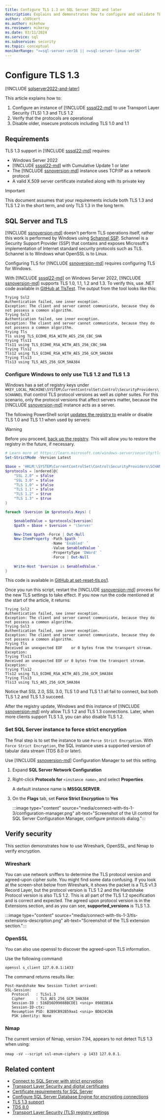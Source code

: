 ```yaml
---
title: Configure TLS 1.3 on SQL Server 2022 and later
description: Explains and demonstrates how to configure and validate TLS 1.3 is configured for an instance of SQL Server.
author: x509cert
ms.author: mikehow
ms.reviewer: mikeray
ms.date: 03/11/2024
ms.service: sql
ms.subservice: security
ms.topic: conceptual
monikerRange: ">=sql-server-ver16 || >=sql-server-linux-ver16"
---
```


# Configure TLS 1.3

[!INCLUDE [sqlserver2022-and-later](../../../includes/applies-to-version/sqlserver2022-and-later.md)]

This article explains how to:

1. Configure an instance of [!INCLUDE [sssql22-md](../../../includes/sssql22-md.md)] to use Transport Layer Security (TLS) 1.3 and TLS 1.2
1. Verify that the protocols are operational
1. Disable older, insecure protocols including TLS 1.0 and 1.1

## Requirements

TLS 1.3 support in [!INCLUDE [sssql22-md](../../../includes/sssql22-md.md)] requires:

- Windows Server 2022
- [!INCLUDE [sssql22-md](../../../includes/sssql22-md.md)] with Cumulative Update 1 or later
- The [!INCLUDE [ssnoversion-md](../../../includes/ssnoversion-md.md)] instance uses TCP/IP as a network protocol
- A valid X.509 server certificate installed along with its private key

> [!IMPORTANT]
> This document assumes that your requirements include both TLS 1.3 and TLS 1.2 in the short term, and only TLS 1.3 in the long term.

## SQL Server and TLS

[!INCLUDE [ssnoversion-md](../../../includes/ssnoversion-md.md)] doesn't perform TLS operations itself, rather this work is performed by Windows using [Schannel SSP](/windows-server/security/tls/tls-ssl-schannel-ssp-overview). Schannel is a Security Support Provider (SSP) that contains and exposes Microsoft's implementation of Internet standard security protocols such as TLS. Schannel is to Windows what OpenSSL is to Linux.

Configuring TLS for [!INCLUDE [ssnoversion-md](../../../includes/ssnoversion-md.md)] requires configuring TLS for Windows.

With [!INCLUDE [sssql22-md](../../../includes/sssql22-md.md)] on Windows Server 2022, [!INCLUDE [ssnoversion-md](../../../includes/ssnoversion-md.md)] supports TLS 1.0, 1.1, 1.2 and 1.3. To verify this, use .NET code available in [GitHub at TlsTest](https://github.com/x509cert/TlsTest). The output from the tool looks like this:

```output
Trying Ssl2
Authentication failed, see inner exception.
Exception: The client and server cannot communicate, because they do not possess a common algorithm.
Trying Ssl3
Authentication failed, see inner exception.
Exception: The client and server cannot communicate, because they do not possess a common algorithm.
Trying Tls
Tls using TLS_ECDHE_RSA_WITH_AES_256_CBC_SHA
Trying Tls11
Tls11 using TLS_ECDHE_RSA_WITH_AES_256_CBC_SHA
Trying Tls12
Tls12 using TLS_ECDHE_RSA_WITH_AES_256_GCM_SHA384
Trying Tls13
Tls13 using TLS_AES_256_GCM_SHA384
```

### Configure Windows to only use TLS 1.2 and TLS 1.3

Windows has a set of registry keys under `HKEY_LOCAL_MACHINE\SYSTEM\CurrentControlSet\Control\SecurityProviders\SCHANNEL` that control TLS protocol versions as well as cipher suites. For this scenario, only the protocol versions that affect servers matter, because the [!INCLUDE [ssnoversion-md](../../../includes/ssnoversion-md.md)] instance acts as a server.

The following PowerShell script [updates the registry to](/powershell/scripting/samples/working-with-registry-entries) enable or disable TLS 1.0 and TLS 1.1 when used by servers:

> [!WARNING]
> Before you proceed, [back up the registry](https://support.microsoft.com/topic/how-to-back-up-and-restore-the-registry-in-windows-855140ad-e318-2a13-2829-d428a2ab0692). This will allow you to restore the registry in the future, if necessary.

```powershell
# Learn more at https://learn.microsoft.com/windows-server/security/tls/tls-registry-settings?tabs=diffie-hellman
Set-StrictMode -Version Latest

$base = 'HKLM:\SYSTEM\CurrentControlSet\Control\SecurityProviders\SCHANNEL\Protocols\'
$protocols = [ordered]@{
    "SSL 2.0" = $false
    "SSL 3.0" = $false
    "TLS 1.0" = $false
    "TLS 1.1" = $false
    "TLS 1.2" = $true
    "TLS 1.3" = $true
}

foreach ($version in $protocols.Keys) {

    $enabledValue = $protocols[$version]
    $path = $base + $version + '\Server'

    New-Item $path -Force | Out-Null
    New-ItemProperty -Path $path `
                     -Name 'Enabled' `
                     -Value $enabledValue `
                     -PropertyType 'DWord' `
                     -Force | Out-Null
                     
    Write-Host "$version is $enabledValue."
}

```

This code is available in [GitHub at set-reset-tls.ps1](https://github.com/x509cert/Snippets/blob/main/set-reset-tls.ps1). 

Once you run this script, restart the [!INCLUDE [ssnoversion-md](../../../includes/ssnoversion-md.md)] process for the new TLS settings to take effect. If you now run the code mentioned at the start of the article, it returns:

```output
Trying Ssl2
Authentication failed, see inner exception.
Exception: The client and server cannot communicate, because they do not possess a common algorithm.
Trying Ssl3
Authentication failed, see inner exception.
Exception: The client and server cannot communicate, because they do not possess a common algorithm.
Trying Tls
Received an unexpected EOF    or 0 bytes from the transport stream.
Exception:
Trying Tls11
Received an unexpected EOF or 0 bytes from the transport stream.
Exception:
Trying Tls12
Tls12 using TLS_ECDHE_RSA_WITH_AES_256_GCM_SHA384
Trying Tls13
Tls13 using TLS_AES_256_GCM_SHA384
```

Notice that SSL 2.0, SSL 3.0, TLS 1.0 and TLS 1.1 all fail to connect, but both TLS 1.2 and TLS 1.3 succeed.

After the registry update, Windows and this instance of [!INCLUDE [ssnoversion-md](../../../includes/ssnoversion-md.md)] only allow TLS 1.2 and TLS 1.3 connections. Later, when more clients support TLS 1.3, you can also disable TLS 1.2.

### Set SQL Server instance to force strict encryption

The final step is to set the instance to use `Force Strict Encryption`. With `Force Strict Encryption`, the SQL instance uses a supported version of tabular data stream (TDS 8.0 or later).

Use [!INCLUDE [ssnoversion-md](../../../includes/ssnoversion-md.md)] Configuration Manager to set this setting.

1. Expand **SQL Server Network Configuration**

1. Right-click **Protocols for** `<instance name>`, and select **Properties**

   A default instance name is **MSSQLSERVER**.

1. On the **Flags** tab, set **Force Strict Encryption** to **Yes**

   :::image type="content" source="media/connect-with-tls-1-3/configuration-manager.png" alt-text="Screenshot of the UI control for SQL Server Configuration Manager, configure protocols dialog.":::

## Verify security

This section demonstrates how to use Wireshark, OpenSSL, and Nmap to verify encryption.

### Wireshark

You can use network sniffers to determine the TLS protocol version and agreed-upon cipher suite. You might find some data confusing. If you look at the screen-shot below from Wireshark, it shows the packet is a TLS v1.3 Record Layer, but the protocol version is TLS 1.2 and the Handshake Protocol version is also TLS 1.2. This is all part of the TLS 1.2 specification and is correct and expected. The agreed upon protocol version is in the Extensions section, and as you can see, **supported_versions** is TLS 1.3.

:::image type="content" source="media/connect-with-tls-1-3/tls-extensions-description.png" alt-text="Screenshot of the TLS extension section.":::

### OpenSSL

You can also use openssl to discover the agreed-upon TLS information. 

Use the following command:

```console
openssl s_client 127.0.0.1:1433

```

The command returns results like:

```output
Post-Handshake New Session Ticket arrived:
SSL-Session:
   Protocol   : TLSv1.3
   Cipher     : TLS_AES_256_GCM_SHA384
   Session-ID : 516D56D99088BCDE1 <snip> 098EDB1A
   Session-ID-ctx:
   Resumption PSD: B2B9CB92B59aa1 <snip> BD824CBA
   PSK identity: None
```

### Nmap

The current version of Nmap, version 7.94, appears to not detect TLS 1.3 when using:

`nmap -sV --script ssl-enum-ciphers -p 1433 127.0.0.1`.

## Related content

- [Connect to SQL Server with strict encryption](connect-with-strict-encryption.md)
- [Transport Layer Security and digital certificates](../../../database-engine/configure-windows/certificate-overview.md)
- [Certificate requirements for SQL Server](../../../database-engine/configure-windows/certificate-requirements.md)
- [Configure SQL Server Database Engine for encrypting connections](../../../database-engine/configure-windows/configure-sql-server-encryption.md)
- [TLS 1.3 support](tls-1-3.md)
- [TDS 8.0](tds-8.md)
- [Transport Layer Security (TLS) registry settings](/windows-server/security/tls/tls-registry-settings?tabs=diffie-hellman)
